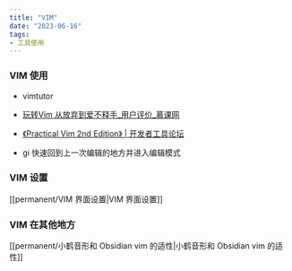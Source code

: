 ```yaml
---
title: "VIM"
date: "2023-06-16"
tags:
- 工具使用
---
```


### VIM 使用

- vimtutor
- [玩转Vim 从放弃到爱不释手_用户评价_慕课网](https://www.imooc.com/coursescore/1129)
- [《Practical Vim 2nd Edition》 | 开发者工具论坛](https://learnku.com/docs/practical-vim-2nd-edition)

- gi 快速回到上一次编辑的地方并进入编辑模式
### VIM 设置

[[permanent/VIM 界面设置|VIM 界面设置]]


### VIM 在其他地方

[[permanent/小鹤音形和 Obsidian vim 的适性|小鹤音形和 Obsidian vim 的适性]]